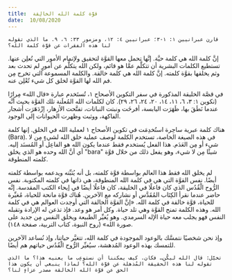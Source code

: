```yaml
---
title:  قوَّة كلمة الله الخالِقة
date:  10/08/2020
---
```


`قارن عبرانيين ١: ١-٣؛ عبرانيين ٤: ١٢، ومزمور ٣٣: ٦، ٩. ما الذي تقوله لنا هذه الفقرات عن قوَّة كلمة الله؟`

إنَّ كلمة الله هي كلمة حيَّة. إنَّها تحمل معها القوَّة لتحقيق ولإتمام الأمور التي تُعلِن عنها. تستطيع الكلمات البشرية أن تتكلَّم عمَّا هو قائم، ولكن الله يتكلَّم عن أمورٍ لم تحدث بعد وثم يخلقها بقوَّة كلمته. إنَّ كلمة الله هي كلمة خالقة. والكلمة المسموعة التي تخرج مِن فم الله لها القوَّة لخلق كل شيء تُعْلِن عنه.

في قصَّة الخليقة المذكورة في سفر التكوين الأصحاح ١، تُستَخدم عبارة «قال الله» مِرارًا (تكوين ١: ٣، ٦، ١١، ١٤، ٢٠، ٢٤، ٢٦، ٢٩). كان لكلمات الله المُعلَنة تلك القوَّة بحيث أنَّه عندما نَطَقَ بها، ظَهَرَت اليابسة، أفرخَت ونبتت النباتات، تفتَّحت الأزهار، اِزْدَهَرَت أشجار الفاكهة، ووثبت وظهرت الحيوانات إلى الوجود.

هناك كلمة عبرية ساحِرة استُخدِمَت في تكوين الأصحاح ١ لعملية الله في الخلق. إنها كلمة (Bara). في هذه الصيغة الخاصة، تستخدم الكلمة لوصف عملية خلق الله لشيءٍ مِن لا شيء أو مِن العَدَم. هذا الفعل يُستخدم فقط عندما يكون الله هو الفاعِل أو المُسنَد إليه. أي أنَّ الله وحده هو الذي يخلق "bara" شيئًا مِن لا شيء، وهو يفعل ذلك من خلال قوَّة كلمته المنطوقة.

لم يخلق الله فقط هذا العالم بواسطة قوَّة كلمته، بل أنه يُثبِّته ويدعمه بواسطة كلمته أيضًا. نفس القوَّة التي هي في كلمة الله المنطوقة، هي ذاتها في كلمته المكتوبة. نفس الرُّوح الْقُدُس الذي كان فاعلًا في الخليقة، كان فاعلًا أيضًا في إيحاء الكتب المقدسة. إنَّه حاضر عندما نقرأ الكِتَاب المُقَدَّس أو نشاركه مع الآخرين. هُناك قوَّة مانحة للحياة، مُغيِّرة للحياة، قوَّة خالقة في كلمة الله. «إنَّ القوَّة الخالقة التي أوجدت العوالم هي في كلمة الله. وهذه الكلمة تمنح القوَّة وهي تلد حياة. وكل أمر هو وعد. فإذ تذعن له الإرادة وتقبله النفس فهو يجلب معه حياة الإله السرمدي. وهو يُغيِّر الطبيعة ويخلق النفس مِن جديد على صورة الله» (روح النبوة، كتاب التربية، صفحة ١٤٨).

وإذ نحن شخصيًا نتمسَّك بالوعود الموجودة في كلمة الله، تتغيَّر حياتنا، وإذ نُساعد الآخرين للتمسك بهذه الوعود المُدهشة، سيُغيِّر الرُّوح الْقُدُس حياتهم هم أيضًا.

`تخيَّل: قال الله ليكُن… فكان. كيف يمكننا أن نستوعِب ما يعنيه هذا؟ ما الذي تقوله لنا هذه الحقيقة المُذهلة عن قوَّة الله؟ لماذا ينبغي أن يكون هذا الحق عن قوَّة الله الخالقة مصدر عزاءٍ لنا؟`